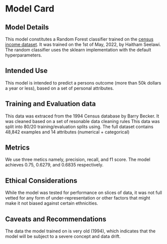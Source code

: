 # Model Card

## Model Details

This model constitutes a Random Forest classifier trained on the [census income dataset](https://archive.ics.uci.edu/ml/datasets/census+income). It was trained on the 1st of May, 2022, by Haitham Seelawi. The random classifier uses the sklearn implementation with the default hyperparameters.

## Intended Use
This model is intended to predict a persons outcome (more than 50k dollars a year or less), based on a set of personal attributes.

## Training and Evaluation data
This data was extraced from the 1994 Census database by Barry Becker. It was cleaned based on a set of resonable data cleaning rules
This data was split into 80/20 training/evaluation splits using. The full dataset contains 48,842 examples and 14 attributes (numerical + categorical)

## Metrics
We use three metics namely, precision, recall, and f1 score. The model achieves 0.75, 0.6279, and 0.6835 respectively.

## Ethical Considerations
While the model was tested for performance on slices of data, it was not full vetted for any form of under-representation or other factors that might make it not biased against certain ethnicities.

## Caveats and Recommendations
The data the model trained on is very old (1994), which indicates that the model will be subject to a severe concept and data drift.
